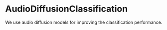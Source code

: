 # AudioDiffusionClassification
We use audio diffusion models for improving the classification performance. 
